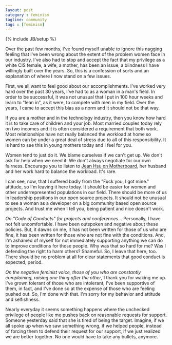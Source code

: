 ```yaml
---
layout: post
category : feminism
tagline: community
tags : [feminism]
---
```

{% include JB/setup %}

Over the past few months, I've found myself unable to ignore this nagging feeling that I've been wrong about the extent of the problem women face in our industry. I've also had to stop and accept the fact that my privilege as a white CIS female, a wife, a mother, has been an issue, a blindness I have willingly built over the years. So, this is a confession of sorts and an explanation of where I now stand on a few issues.

First, we all want to feel good about our accomplishments. I've worked very hard over the past 30 years, I've had to as a woman in a man's field. In order to be successful, it was not unusual that I put in 100 hour weeks and learn to "lean in", as it were, to compete with men in my field. Over the years, I came to accept this bias as a norm and it should not be that way.

If you are a mother and in the technology industry, then you know how hard it is to take care of children and your job. Most married couples today rely on two incomes and it is often considered a requirement that both work. Most relationships have not really balanced the workload at home so women can be under a great deal of stress due to all of this responsibility. It is hard to see this in young mothers today and I feel for you.

Women tend to just do it. We blame ourselves if we can't get up. We don't ask for help when we need it. We don't always negotiate for our own fairness. Encourage you to listen to [Jean Hsu on Motherboard](http://www.motherboardpodcast.com/episode-2-jean-hsu/), her husband and her work hard to balance the workload. It's rare.

I can see, now, that I suffered badly from the "Fuck you, I got mine." attitude, so I'm leaving it here today. It should be easier for women and other underrepresented populations in our field. There should be more of us in leadership positions in our open source projects. It should not be unusual to see a woman as a developer on a big community based open source projects. And trust me when I tell you, being patient and nice doesn't work.

*On "Code of Conducts" for projects and conferences...* Personally, I have not felt uncomfortable. I have been outspoken and negative about these policies. But, it dawns on me, it has not been written for those of us who are fine, it has been written for those who are not fine with the conditions. And, I'm ashamed of myself for not immediately supporting anything we can do to improve conditions for those people. Why was that so hard for me? Was I defending the right to harm others? Shameful. So, I leave that here, too. There should be no problem at all for clear statements that good conduct is expected, period.

*On the negative feminist voice, those of you who are constantly complaining, raising one thing after the other*, I thank you for waking me up. I've grown tolerant of those who are intolerant, I've been supportive of them, in fact, and I've done so at the expense of those who are feeling pushed out. So, I'm done with that. I'm sorry for my behavior and attitude and selfishness.

Nearly everyday it seems something happens where the unchecked privilege of people like me pushes back on reasonable requests for support. Someone yesterday said that she is tired of being the target. Imagine, if we all spoke up when we saw something wrong, if we helped people, instead of forcing them to defend their request for our support, if we just realized we are better together. No one would have to take any bullets, anymore.
